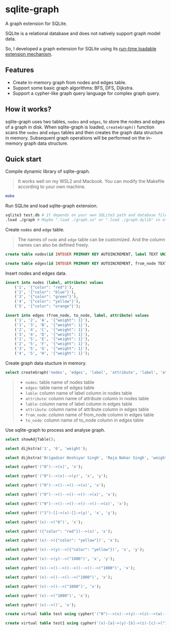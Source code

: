 # sqlite-graph
A graph extension for SQLite.

SQLite is a relational database and does not natively support graph model data.

So, I developed a graph extension for SQLite using its [run-time loadable extension mechanism](https://sqlite.org/loadext.html).

## Features
* Create in-memory graph from nodes and edges table.
* Support some basic graph algorithms: BFS, DFS, Dijkstra.
* Support a cypher-like graph query language for complex graph query.

## How it works?
sqlite-graph uses two tables, ``nodes`` and ``edges``, to store the nodes and edges of a graph in disk. When sqlite-graph is loaded,  `createGraph()` function scans the `nodes` and `edges` tables and then creates the graph data structure in memory. Subsequent graph operations will be performed on the in-memory graph data structure.

## Quick start

Compile dynamic library of sqlite-graph.
> It works well on my WSL2 and Macbook. You can modify the Makefile according to your own machine.

```bash
make
```

Run SQLite and load sqlite-graph extension.

```bash
sqlite3 test.db # It depends on your own SQLite3 path and database file.
.load ./graph # Maybe ".load ./graph.so" or ".load ./graph.dylib" in other machines
```

Create ``nodes`` and ``edge`` table.
> The names of ``node`` and ``edge`` table can be customized. And the column names can also be defined freely.

```sql
create table nodes(id INTEGER PRIMARY KEY AUTOINCREMENT, label TEXT UNIQUE, attribute TEXT);

create table edges(id INTEGER PRIMARY KEY AUTOINCREMENT, from_node TEXT, to_node TEXT, label TEXT UNIQUE, attribute TEXT);
```

Insert nodes and edges data.
```sql
insert into nodes (label, attribute) values
    ('1', '{"color": "red"}'),
    ('2', '{"color": "blue"}'),
    ('3', '{"color": "green"}'),
    ('4', '{"color": "yellow"}'),
    ('5', '{"color": "orange"}');

insert into edges (from_node, to_node, label, attribute) values
    ('1', '2', 'A', '{"weight": 1}'),
    ('1', '3', 'B', '{"weight": 1}'),
    ('2', '4', 'C', '{"weight": 1}'),
    ('3', '4', 'D', '{"weight": 1}'),
    ('1', '5', 'E', '{"weight": 1}'),
    ('2', '5', 'F', '{"weight": 1}'),
    ('3', '5', 'G', '{"weight": 1}'),
    ('4', '5', 'H', '{"weight": 1}');
```

Create graph data stucture in memory.

```sql
select createGraph('nodes', 'edges', 'label', 'attribute', 'label', 'attribute', 'from_node', 'to_node');
```
> * ``nodes``: table name of nodes table
> * ``edges``: table name of edges table
> * ``lable``: column name of label column in nodes table
> * ``attribute``: column name of attribute column in nodes table
> * ``lable``: column name of label column in edges table
> * ``attribute``: column name of attribute column in edges table
> * ``from_node``: column name of from_node column in edges table
> * ``to_node``: column name of to_node column in edges table

Use sqlite-graph to process and analyse graph.
``` sql
select showAdjTable();

select dijkstra('1', '6', 'weight');

select dijkstra('Brigadier Hoshiyar Singh', 'Raja Nahar Singh', 'weight');

select cypher('("0")-->(x)', 'x');

select cypher('("0")-->(x)-->(y)', 'x', 'y');

select cypher('("0")-->()-->()-->(x)', 'x');

select cypher('("0")-->()-->()-->()-->(x)', 'x');

select cypher('("0")-->()-->()-->()-->()-->(x)', 'x');

select cypher('("1")-[]->(x)-[]->(y)', 'x', 'y');

select cypher('(x)-->("6")', 'x');

select cypher('({"color": "red"})-->(x)', 'x');

select cypher('(x)-->({"color": "yellow"})', 'x');

select cypher('(x)-->(y)-->({"color": "yellow"})', 'x', 'y');

select cypher('(x)-->(y)-->("1000")', 'x', 'y');

select cypher('(x)-->()-->()-->()-->()-->("1000")', 'x');

select cypher('(x)-->()-->()-->("1000")', 'x');

select cypher('(x)-->()-->("1000")', 'x');

select cypher('(x)-->("1000")', 'x');

select cypher('(x)-->()', 'x');

create virtual table test using cypher('("0")-->(x)-->(y)-->(z)-->(w)-->(a)', x, y, z, w, a);

create virtual table test1 using cypher('(x)-[a]->(y)-[b]->(z)-[c]->("1000")', x, y, z, a, b, c);
```